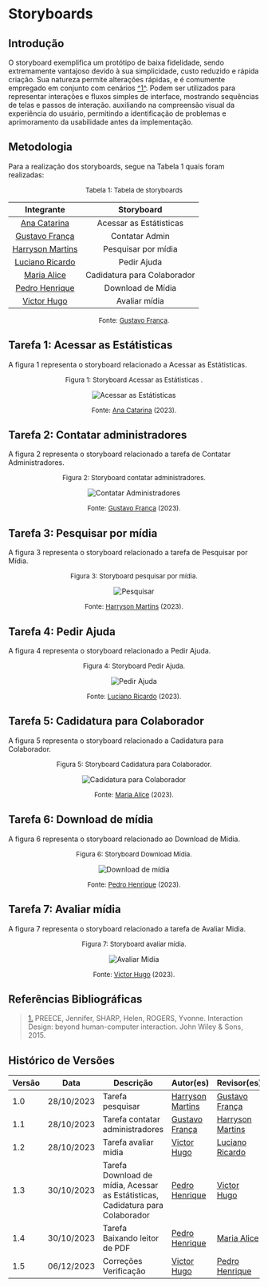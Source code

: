 # Storyboards



## Introdução

O storyboard exemplifica um protótipo de baixa fidelidade, sendo extremamente vantajoso devido à sua simplicidade, custo reduzido e rápida criação. Sua natureza permite alterações rápidas, e é comumente empregado em conjunto com cenários <a id="anchor_1" href="#REF1">^1^</a>. Podem ser utilizados para representar interações e fluxos simples de interface, mostrando sequências de telas e passos de interação. auxiliando na compreensão visual da experiência do usuário, permitindo a identificação de problemas e aprimoramento da usabilidade antes da implementação.



## Metodologia 

Para a realização dos storyboards, segue na Tabela 1 quais foram realizadas:

<center>

<font size="2"><p style="text-align: center">Tabela 1: Tabela de storyboards</p></font>

|                      Integrante                      |         Storyboard          |
| :--------------------------------------------------: | :-------------------------: |
|    [Ana Catarina](https://github.com/an4catarina)    |   Acessar as Estátisticas   |
|   [Gustavo França](https://github.com/gustavofbs)    |       Contatar Admin        |
| [Harryson Martins](https://github.com/harry-cmartin) |     Pesquisar por mídia     |
|   [Luciano Ricardo](https://github.com/l-ricardo)    |         Pedir Ajuda         |
|      [Maria Alice](https://github.com/Maliz30)       | Cadidatura para Colaborador |
|    [Pedro Henrique](https://github.com/pedro-hsf)    |      Download de Mídia      |
|    [Victor Hugo](https://github.com/ViictorHugoo)    |        Avaliar mídia        |

<font size="2"><p style="text-align: center">Fonte: [Gustavo França](https://github.com/gustavofbs).</p></font>

</center>



## Tarefa 1: Acessar as Estátisticas 

A figura 1 representa o storyboard relacionado a Acessar as Estátisticas.

<center>

<font size="2"><p style="text-align: center">Figura 1: Storyboard Acessar as Estátisticas .</p></font>

![Acessar as Estátisticas](../../../assets/storyboards/catarina.jpg)

<font size="2"><p style="text-align: center">Fonte: [Ana Catarina](https://github.com/an4catarina) (2023)<a id="anchor_2" href="#FRM2"></a>.</p></font>

</center>



## Tarefa 2: Contatar administradores

A figura 2 representa o storyboard relacionado a tarefa de Contatar Administradores.

<center>

<font size="2"><p style="text-align: center">Figura 2: Storyboard contatar administradores.</p></font>

![Contatar Administradores](../../../assets/storyboards/ADMIN.jpeg)

<font size="2"><p style="text-align: center">Fonte: [Gustavo França](https://github.com/gustavofbs) (2023)<a id="anchor_2" href="#FRM2"></a>.</p></font>

</center>



## Tarefa 3: Pesquisar por mídia

A figura 3 representa o storyboard relacionado a tarefa de Pesquisar por Mídia.

<center>

<font size="2"><p style="text-align: center">Figura 3: Storyboard pesquisar por mídia.</p></font>

![Pesquisar](../../../assets/storyboards/PESQUISAR.jpeg)

<font size="2"><p style="text-align: center">Fonte: [Harryson Martins](https://github.com/harry-cmartin) (2023)<a id="anchor_1" href="#FRM1"></a>.</p></font>

</center>



## Tarefa 4: Pedir Ajuda 

A figura 4 representa o storyboard relacionado a Pedir Ajuda.

<center>

<font size="2"><p style="text-align: center">Figura 4: Storyboard Pedir Ajuda.</p></font>

![Pedir Ajuda](../../../assets/storyboards/luciano.jpg)

<font size="2"><p style="text-align: center">Fonte: [Luciano Ricardo](https://github.com/l-ricardo) (2023)<a id="anchor_2" href="#FRM2"></a>.</p></font>

</center>



## Tarefa 5: Cadidatura para Colaborador

A figura 5 representa o storyboard relacionado a Cadidatura para Colaborador.

<center>

<font size="2"><p style="text-align: center">Figura 5: Storyboard Cadidatura para Colaborador.</p></font>

![Cadidatura para Colaborador](../../../assets/storyboards/alice.jpg)

<font size="2"><p style="text-align: center">Fonte: [Maria Alice](https://github.com/maliz30) (2023)<a id="anchor_2" href="#FRM2"></a>.</p></font>

</center>



## Tarefa 6: Download de mídia

A figura 6 representa o storyboard relacionado ao Download de Midia.

<center>

<font size="2"><p style="text-align: center">Figura 6: Storyboard Download Mídia.</p></font>

![Download de mídia](../../../assets/storyboards/pedro.jpg)

<font size="2"><p style="text-align: center">Fonte: [Pedro Henrique](https://github.com/pedro-hsf) (2023)<a id="anchor_2" href="#FRM2"></a>.</p></font>

</center>



## Tarefa 7: Avaliar mídia

A figura 7 representa o storyboard relacionado a tarefa de Avaliar Midia.

<center>

<font size="2"><p style="text-align: center">Figura 7: Storyboard avaliar mídia.</p></font>

![Avaliar Midia](../../../assets/storyboards/avaliar_midia.jpg)

<font size="2"><p style="text-align: center">Fonte: [Victor Hugo](https://github.com/ViictorHugoo) (2023)<a id="anchor_2" href="#FRM2"></a>.</p></font>

</center>



## Referências Bibliográficas

> <a id="REF1" href="#anchor_1">1.</a> PREECE, Jennifer, SHARP, Helen, ROGERS, Yvonne. Interaction Design: beyond human-computer interaction. John Wiley & Sons, 2015.



## Histórico de Versões

| Versão | Data       | Descrição                                                                      | Autor(es)                                            | Revisor(es)                                          |
| ------ | ---------- | ------------------------------------------------------------------------------ | ---------------------------------------------------- | ---------------------------------------------------- |
| 1.0    | 28/10/2023 | Tarefa pesquisar                                                               | [Harryson Martins](https://github.com/harry-cmartin) | [Gustavo França](https://github.com/gustavofbs)      |
| 1.1    | 28/10/2023 | Tarefa contatar administradores                                                | [Gustavo França](https://github.com/gustavofbs)      | [Harryson Martins](https://github.com/harry-cmartin) |
| 1.2    | 28/10/2023 | Tarefa avaliar midia                                                           | [Victor Hugo](https://github.com/ViictorHugoo)       | [Luciano Ricardo](https://github.com/l-ricardo)      |
| 1.3    | 30/10/2023 | Tarefa Download de mídia, Acessar as Estátisticas, Cadidatura para Colaborador | [Pedro Henrique](https://github.com/pedro-hsf)       | [Victor Hugo](https://github.com/ViictorHugoo)       |
| 1.4    | 30/10/2023 | Tarefa Baixando leitor de PDF                                                  | [Pedro Henrique](https://github.com/pedro-hsf)       | [Maria Alice](https://github.com/maliz30)            |
| 1.5    | 06/12/2023 | Correções Verificação| [Victor Hugo](https://github.com/ViictorHugoo)  | [Pedro Henrique](https://github.com/pedro-hsf) |
